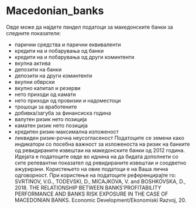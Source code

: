 # Macedonian_banks
Овде може да најдете пандел податоци за македонските банки за следните показатели:
- парични средства и парични еквиваленти
- кредити на и побарувања од банки
- кредити на и побарувања од други коминтенти
- вкупна актива
- депозити на банки
- депозити на други коминтенти
- вкупни обврски
- вкупно капитал и резерви
- нето приходи од камати
- нето приходи од провизии и надоместоци
- трошоци за вработените
- добивка/загуба за финансиска година
- валутен ризик нето позиција
- каматен ризик нето позиција
- кредитен ризик-максимална изложеност
- ликвиден ризик-рочна неусогласеност
Податоците се земени како индикатори со посебна важност за изложеноста на ризик на банките од ревидираните извештаи на македонските банки од 2012 година. Идејата е податоците овде во иднина на да бидата дополнети со сите релевантни показател од ревидираните извештаи и соодветно ажурирани.
Користењето на овие податоци е на Ваша лична одговорност.
При користење на податоците референцирајте го:
SVRTINOV, V.G., TODEVSKI, D., MICAJKOVA, V. and BOSHKOVSKA, D., 2018. THE RELATIONSHIP BETWEEN BANKS'PROFITABILITY PERFORMANCE AND BANKS RISK EXPOSURE IN THE CASE OF MACEDONIAN BANKS. Economic Development/Ekonomiski Razvoj, 20.
